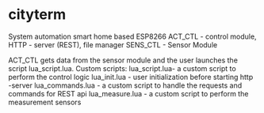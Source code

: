 # cityterm
System automation smart home based ESP8266
ACT_CTL - control module, HTTP - server (REST), file manager
SENS_CTL - Sensor Module

ACT_CTL gets data from the sensor module and the user launches the script lua_script.lua.
Custom scripts:
  	lua_script.lua- a custom script to perform the control logic
	lua_init.lua - user initialization before starting http -server
	lua_сommands.lua - a custom script to handle the requests and commands for REST api
	lua_measure.lua - a custom script to perform the measurement sensors
